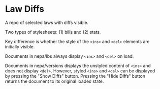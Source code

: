 # Law Diffs

A repo of selected laws with diffs visible.

Two types of stylesheets: (1) bills and (2) stats.

Key difference is whether the style of the `<ins>` and `<del>` elements are initially visible.

Documents in nepa/lbs always display `<ins>` and `<del>` on load.

Documents in nepa/versions displays the unstyled content of `<ins>` and does not display `<del>`. However, styled `<ins>` and `<del>` can be displayed by pressing the "Show Diffs" button. Pressing the "Hide Diffs" button returns the document to its original loaded state.